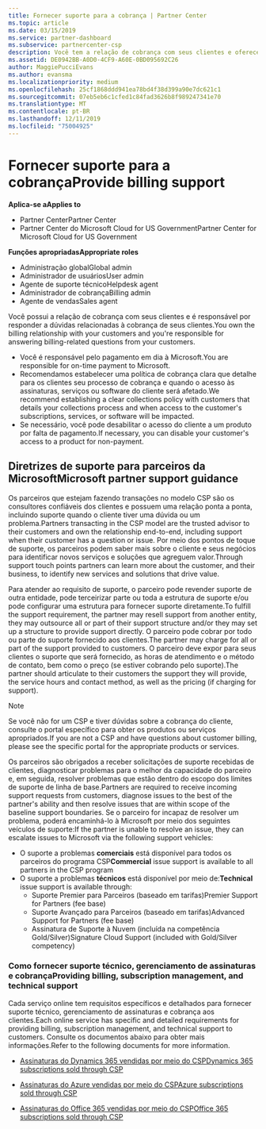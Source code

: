 ```yaml
---
title: Fornecer suporte para a cobrança | Partner Center
ms.topic: article
ms.date: 03/15/2019
ms.service: partner-dashboard
ms.subservice: partnercenter-csp
description: Você tem a relação de cobrança com seus clientes e oferece suporte completo a qualquer pergunta relacionada à cobrança de seus clientes.
ms.assetid: DE0942BB-A0D0-4CF9-A60E-0BD095692C26
author: MaggiePucciEvans
ms.author: evansma
ms.localizationpriority: medium
ms.openlocfilehash: 25cf1868ddd941ea78bd4f38d399a90e7dc621c1
ms.sourcegitcommit: 07eb5eb6c1cfed1c84fad3626b8f989247341e70
ms.translationtype: MT
ms.contentlocale: pt-BR
ms.lasthandoff: 12/11/2019
ms.locfileid: "75004925"
---
```

# <a name="provide-billing-support"></a><span data-ttu-id="b2b16-103">Fornecer suporte para a cobrança</span><span class="sxs-lookup"><span data-stu-id="b2b16-103">Provide billing support</span></span>

<span data-ttu-id="b2b16-104">**Aplica-se a**</span><span class="sxs-lookup"><span data-stu-id="b2b16-104">**Applies to**</span></span>

-  <span data-ttu-id="b2b16-105">Partner Center</span><span class="sxs-lookup"><span data-stu-id="b2b16-105">Partner Center</span></span>
-  <span data-ttu-id="b2b16-106">Partner Center do Microsoft Cloud for US Government</span><span class="sxs-lookup"><span data-stu-id="b2b16-106">Partner Center for Microsoft Cloud for US Government</span></span>

<span data-ttu-id="b2b16-107">**Funções apropriadas**</span><span class="sxs-lookup"><span data-stu-id="b2b16-107">**Appropriate roles**</span></span>
-   <span data-ttu-id="b2b16-108">Administração global</span><span class="sxs-lookup"><span data-stu-id="b2b16-108">Global admin</span></span>
-   <span data-ttu-id="b2b16-109">Administrador de usuários</span><span class="sxs-lookup"><span data-stu-id="b2b16-109">User admin</span></span>
-   <span data-ttu-id="b2b16-110">Agente de suporte técnico</span><span class="sxs-lookup"><span data-stu-id="b2b16-110">Helpdesk agent</span></span>
-   <span data-ttu-id="b2b16-111">Administrador de cobrança</span><span class="sxs-lookup"><span data-stu-id="b2b16-111">Billing admin</span></span>
-   <span data-ttu-id="b2b16-112">Agente de vendas</span><span class="sxs-lookup"><span data-stu-id="b2b16-112">Sales agent</span></span>

<span data-ttu-id="b2b16-113">Você possui a relação de cobrança com seus clientes e é responsável por responder a dúvidas relacionadas à cobrança de seus clientes.</span><span class="sxs-lookup"><span data-stu-id="b2b16-113">You own the billing relationship with your customers and you're responsible for answering billing-related questions from your customers.</span></span>

-   <span data-ttu-id="b2b16-114">Você é responsável pelo pagamento em dia à Microsoft.</span><span class="sxs-lookup"><span data-stu-id="b2b16-114">You are responsible for on-time payment to Microsoft.</span></span>
-   <span data-ttu-id="b2b16-115">Recomendamos estabelecer uma política de cobrança clara que detalhe para os clientes seu processo de cobrança e quando o acesso às assinaturas, serviços ou software do cliente será afetado.</span><span class="sxs-lookup"><span data-stu-id="b2b16-115">We recommend establishing a clear collections policy with customers that details your collections process and when access to the customer's subscriptions, services, or software will be impacted.</span></span>
-   <span data-ttu-id="b2b16-116">Se necessário, você pode desabilitar o acesso do cliente a um produto por falta de pagamento.</span><span class="sxs-lookup"><span data-stu-id="b2b16-116">If necessary, you can disable your customer's access to a product for non-payment.</span></span>

## <a name="microsoft-partner-support-guidance"></a><span data-ttu-id="b2b16-117">Diretrizes de suporte para parceiros da Microsoft</span><span class="sxs-lookup"><span data-stu-id="b2b16-117">Microsoft partner support guidance</span></span>

<span data-ttu-id="b2b16-118">Os parceiros que estejam fazendo transações no modelo CSP são os consultores confiáveis dos clientes e possuem uma relação ponta a ponta, incluindo suporte quando o cliente tiver uma dúvida ou um problema.</span><span class="sxs-lookup"><span data-stu-id="b2b16-118">Partners transacting in the CSP model are the trusted advisor to their customers and own the relationship end-to-end, including support when their customer has a question or issue.</span></span> <span data-ttu-id="b2b16-119">Por meio dos pontos de toque de suporte, os parceiros podem saber mais sobre o cliente e seus negócios para identificar novos serviços e soluções que agreguem valor.</span><span class="sxs-lookup"><span data-stu-id="b2b16-119">Through support touch points partners can learn more about the customer, and their business, to identify new services and solutions that drive value.</span></span>

<span data-ttu-id="b2b16-120">Para atender ao requisito de suporte, o parceiro pode revender suporte de outra entidade, pode terceirizar parte ou toda a estrutura de suporte e/ou pode configurar uma estrutura para fornecer suporte diretamente.</span><span class="sxs-lookup"><span data-stu-id="b2b16-120">To fulfill the support requirement, the partner may resell support from another entity, they may outsource all or part of their support structure and/or they may set up a structure to provide support directly.</span></span>  <span data-ttu-id="b2b16-121">O parceiro pode cobrar por todo ou parte do suporte fornecido aos clientes.</span><span class="sxs-lookup"><span data-stu-id="b2b16-121">The partner may charge for all or part of the support provided to customers.</span></span> <span data-ttu-id="b2b16-122">O parceiro deve expor para seus clientes o suporte que será fornecido, as horas de atendimento e o método de contato, bem como o preço (se estiver cobrando pelo suporte).</span><span class="sxs-lookup"><span data-stu-id="b2b16-122">The partner should articulate to their customers the support they will provide, the service hours and contact method, as well as the pricing (if charging for support).</span></span> 

>[!Note]
><span data-ttu-id="b2b16-123">Se você não for um CSP e tiver dúvidas sobre a cobrança do cliente, consulte o portal específico para obter os produtos ou serviços apropriados.</span><span class="sxs-lookup"><span data-stu-id="b2b16-123">If you are not a CSP and have questions about customer billing, please see the specific portal for the appropriate products or services.</span></span>

<span data-ttu-id="b2b16-124">Os parceiros são obrigados a receber solicitações de suporte recebidas de clientes, diagnosticar problemas para o melhor da capacidade do parceiro e, em seguida, resolver problemas que estão dentro do escopo dos limites de suporte de linha de base.</span><span class="sxs-lookup"><span data-stu-id="b2b16-124">Partners are required to receive incoming support requests from customers, diagnose issues to the best of the partner's ability and then resolve issues that are within scope of the baseline support boundaries.</span></span> <span data-ttu-id="b2b16-125">Se o parceiro for incapaz de resolver um problema, poderá encaminhá-lo à Microsoft por meio dos seguintes veículos de suporte:</span><span class="sxs-lookup"><span data-stu-id="b2b16-125">If the partner is unable to resolve an issue, they can escalate issues to Microsoft via the following support vehicles:</span></span>

- <span data-ttu-id="b2b16-126">O suporte a problemas **comerciais** está disponível para todos os parceiros do programa CSP</span><span class="sxs-lookup"><span data-stu-id="b2b16-126">**Commercial** issue support is available to all partners in the CSP program</span></span>
-   <span data-ttu-id="b2b16-127">O suporte a problemas **técnicos** está disponível por meio de:</span><span class="sxs-lookup"><span data-stu-id="b2b16-127">**Technical** issue support is available through:</span></span>
    -   <span data-ttu-id="b2b16-128">Suporte Premier para Parceiros (baseado em tarifas)</span><span class="sxs-lookup"><span data-stu-id="b2b16-128">Premier Support for Partners (fee base)</span></span>
    -   <span data-ttu-id="b2b16-129">Suporte Avançado para Parceiros (baseado em tarifas)</span><span class="sxs-lookup"><span data-stu-id="b2b16-129">Advanced Support for Partners (fee base)</span></span>
    -   <span data-ttu-id="b2b16-130">Assinatura de Suporte à Nuvem (incluída na competência Gold/Silver)</span><span class="sxs-lookup"><span data-stu-id="b2b16-130">Signature Cloud Support (included with Gold/Silver competency)</span></span>

### <a name="providing-billing-subscription-management-and-technical-support"></a><span data-ttu-id="b2b16-131">Como fornecer suporte técnico, gerenciamento de assinaturas e cobrança</span><span class="sxs-lookup"><span data-stu-id="b2b16-131">Providing billing, subscription management, and technical support</span></span> 

<span data-ttu-id="b2b16-132">Cada serviço online tem requisitos específicos e detalhados para fornecer suporte técnico, gerenciamento de assinaturas e cobrança aos clientes.</span><span class="sxs-lookup"><span data-stu-id="b2b16-132">Each online service has specific and detailed requirements for providing billing, subscription management, and technical support to customers.</span></span> <span data-ttu-id="b2b16-133">Consulte os documentos abaixo para obter mais informações.</span><span class="sxs-lookup"><span data-stu-id="b2b16-133">Refer to the following documents for more information.</span></span>

-   [<span data-ttu-id="b2b16-134">Assinaturas do Dynamics 365 vendidas por meio do CSP</span><span class="sxs-lookup"><span data-stu-id="b2b16-134">Dynamics 365 subscriptions sold through CSP</span></span>](https://www.microsoftpartnercommunity.com/t5/CSP/Microsoft-Partner-Support-Guidance/m-p/5262#M30)

-   [<span data-ttu-id="b2b16-135">Assinaturas do Azure vendidas por meio do CSP</span><span class="sxs-lookup"><span data-stu-id="b2b16-135">Azure subscriptions sold through CSP</span></span>](https://www.microsoftpartnercommunity.com/t5/CSP/Microsoft-Partner-Support-Guidance/m-p/5263#M31)

-   [<span data-ttu-id="b2b16-136">Assinaturas do Office 365 vendidas por meio do CSP</span><span class="sxs-lookup"><span data-stu-id="b2b16-136">Office 365 subscriptions sold through CSP</span></span>](https://www.microsoftpartnercommunity.com/t5/CSP/Microsoft-Partner-Support-Guidance/m-p/5264#M32)
 

